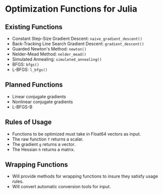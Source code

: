 # Optimization Functions for Julia

## Existing Functions
* Constant Step-Size Gradient Descent: `naive_gradient_descent()`
* Back-Tracking Line Search Gradient Descent: `gradient_descent()`
* Guarded Newton's Method: `newton()`
* Nelder-Mead Method: `nelder_mead()`
* Simulated Annealing: `simulated_annealing()`
* BFGS: `bfgs()`
* L-BFGS: `l_bfgs()`

## Planned Functions
* Linear conjugate gradients
* Nonlinear conjugate gradients
* L-BFGS-B

## Rules of Usage
* Functions to be optimized must take in Float64 vectors as input.
* The raw function `f` returns a scalar.
* The gradient `g` returns a vector.
* The Hessian `h` returns a matrix.

## Wrapping Functions
* Will provide methods for wrapping functions to insure they satisfy usage rules.
* Will convert automatic conversion tools for input.
